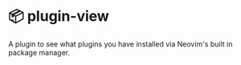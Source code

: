 # 📦 plugin-view

A plugin to see what plugins you have installed via Neovim's built in package
manager.
